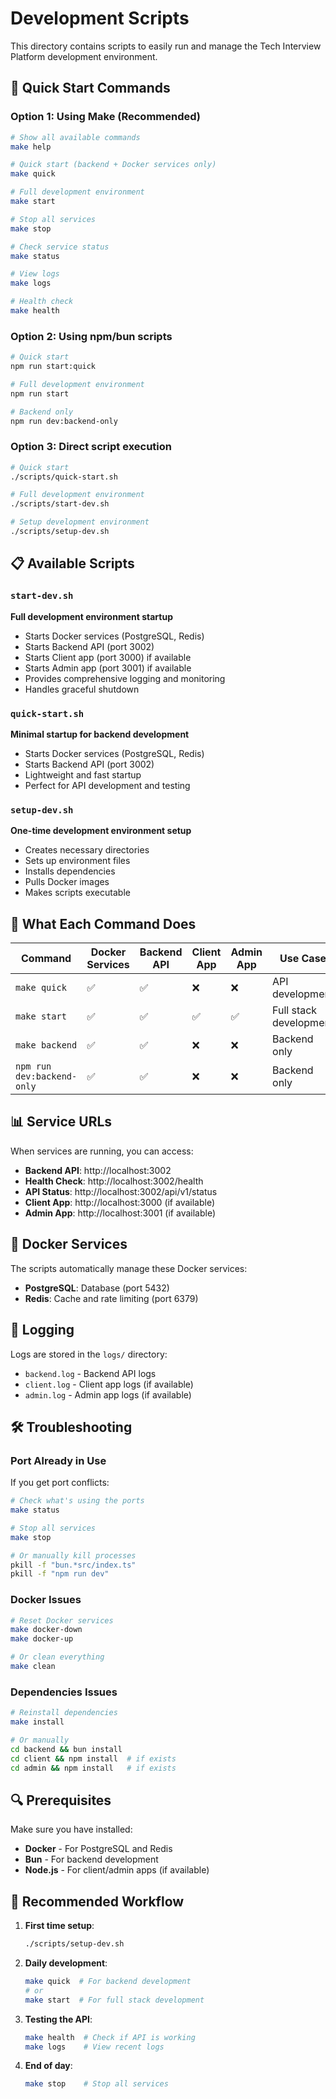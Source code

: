 # Development Scripts

This directory contains scripts to easily run and manage the Tech Interview Platform development environment.

## 🚀 Quick Start Commands

### Option 1: Using Make (Recommended)
```bash
# Show all available commands
make help

# Quick start (backend + Docker services only)
make quick

# Full development environment
make start

# Stop all services
make stop

# Check service status
make status

# View logs
make logs

# Health check
make health
```

### Option 2: Using npm/bun scripts
```bash
# Quick start
npm run start:quick

# Full development environment  
npm run start

# Backend only
npm run dev:backend-only
```

### Option 3: Direct script execution
```bash
# Quick start
./scripts/quick-start.sh

# Full development environment
./scripts/start-dev.sh

# Setup development environment
./scripts/setup-dev.sh
```

## 📋 Available Scripts

### `start-dev.sh`
**Full development environment startup**
- Starts Docker services (PostgreSQL, Redis)
- Starts Backend API (port 3002)
- Starts Client app (port 3000) if available
- Starts Admin app (port 3001) if available
- Provides comprehensive logging and monitoring
- Handles graceful shutdown

### `quick-start.sh`
**Minimal startup for backend development**
- Starts Docker services (PostgreSQL, Redis)
- Starts Backend API (port 3002)
- Lightweight and fast startup
- Perfect for API development and testing

### `setup-dev.sh`
**One-time development environment setup**
- Creates necessary directories
- Sets up environment files
- Installs dependencies
- Pulls Docker images
- Makes scripts executable

## 🔧 What Each Command Does

| Command | Docker Services | Backend API | Client App | Admin App | Use Case |
|---------|----------------|-------------|------------|-----------|----------|
| `make quick` | ✅ | ✅ | ❌ | ❌ | API development |
| `make start` | ✅ | ✅ | ✅ | ✅ | Full stack development |
| `make backend` | ✅ | ✅ | ❌ | ❌ | Backend only |
| `npm run dev:backend-only` | ✅ | ✅ | ❌ | ❌ | Backend only |

## 📊 Service URLs

When services are running, you can access:

- **Backend API**: http://localhost:3002
- **Health Check**: http://localhost:3002/health
- **API Status**: http://localhost:3002/api/v1/status
- **Client App**: http://localhost:3000 (if available)
- **Admin App**: http://localhost:3001 (if available)

## 🐳 Docker Services

The scripts automatically manage these Docker services:
- **PostgreSQL**: Database (port 5432)
- **Redis**: Cache and rate limiting (port 6379)

## 📝 Logging

Logs are stored in the `logs/` directory:
- `backend.log` - Backend API logs
- `client.log` - Client app logs (if available)
- `admin.log` - Admin app logs (if available)

## 🛠️ Troubleshooting

### Port Already in Use
If you get port conflicts:
```bash
# Check what's using the ports
make status

# Stop all services
make stop

# Or manually kill processes
pkill -f "bun.*src/index.ts"
pkill -f "npm run dev"
```

### Docker Issues
```bash
# Reset Docker services
make docker-down
make docker-up

# Or clean everything
make clean
```

### Dependencies Issues
```bash
# Reinstall dependencies
make install

# Or manually
cd backend && bun install
cd client && npm install  # if exists
cd admin && npm install   # if exists
```

## 🔍 Prerequisites

Make sure you have installed:
- **Docker** - For PostgreSQL and Redis
- **Bun** - For backend development
- **Node.js** - For client/admin apps (if available)

## 🎯 Recommended Workflow

1. **First time setup**:
   ```bash
   ./scripts/setup-dev.sh
   ```

2. **Daily development**:
   ```bash
   make quick  # For backend development
   # or
   make start  # For full stack development
   ```

3. **Testing the API**:
   ```bash
   make health  # Check if API is working
   make logs    # View recent logs
   ```

4. **End of day**:
   ```bash
   make stop    # Stop all services
   ```